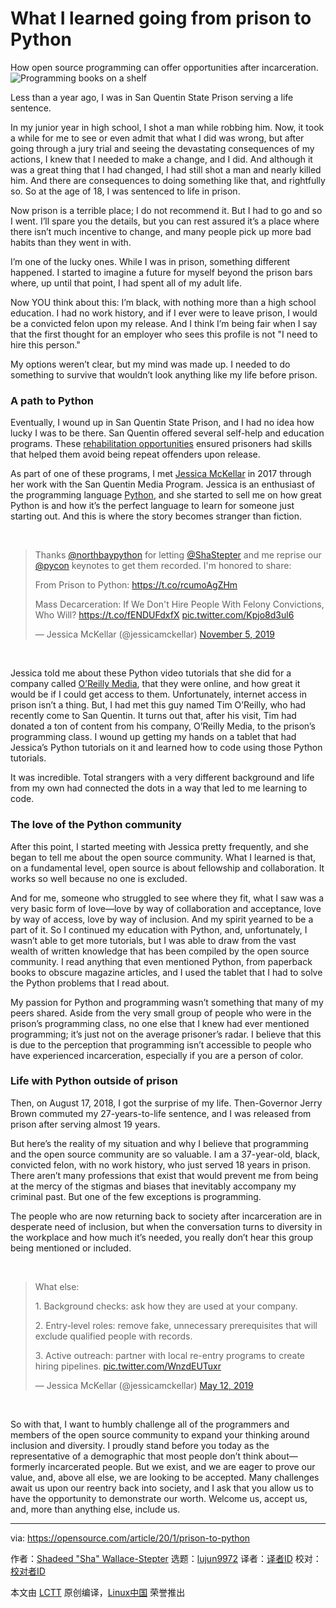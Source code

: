 [#]: collector: (lujun9972)
[#]: translator: ( )
[#]: reviewer: ( )
[#]: publisher: ( )
[#]: url: ( )
[#]: subject: (What I learned going from prison to Python)
[#]: via: (https://opensource.com/article/20/1/prison-to-python)
[#]: author: (Shadeed "Sha" Wallace-Stepter https://opensource.com/users/shastepter)

What I learned going from prison to Python
======
How open source programming can offer opportunities after incarceration.
![Programming books on a shelf][1]

Less than a year ago, I was in San Quentin State Prison serving a life sentence.

In my junior year in high school, I shot a man while robbing him. Now, it took a while for me to see or even admit that what I did was wrong, but after going through a jury trial and seeing the devastating consequences of my actions, I knew that I needed to make a change, and I did. And although it was a great thing that I had changed, I had still shot a man and nearly killed him. And there are consequences to doing something like that, and rightfully so. So at the age of 18, I was sentenced to life in prison.

Now prison is a terrible place; I do not recommend it. But I had to go and so I went. I’ll spare you the details, but you can rest assured it’s a place where there isn’t much incentive to change, and many people pick up more bad habits than they went in with.

I’m one of the lucky ones. While I was in prison, something different happened. I started to imagine a future for myself beyond the prison bars where, up until that point, I had spent all of my adult life.

Now YOU think about this: I’m black, with nothing more than a high school education. I had no work history, and if I ever were to leave prison, I would be a convicted felon upon my release. And I think I’m being fair when I say that the first thought for an employer who sees this profile is not "I need to hire this person."

My options weren’t clear, but my mind was made up. I needed to do something to survive that wouldn’t look anything like my life before prison.

### A path to Python

Eventually, I wound up in San Quentin State Prison, and I had no idea how lucky I was to be there. San Quentin offered several self-help and education programs. These [rehabilitation opportunities][2] ensured prisoners had skills that helped them avoid being repeat offenders upon release.

As part of one of these programs, I met [Jessica McKellar][3] in 2017 through her work with the San Quentin Media Program. Jessica is an enthusiast of the programming language [Python][4], and she started to sell me on how great Python is and how it’s the perfect language to learn for someone just starting out. And this is where the story becomes stranger than fiction.

 

> Thanks [@northbaypython][5] for letting [@ShaStepter][6] and me reprise our [@pycon][7] keynotes to get them recorded. I'm honored to share:
>
> From Prison to Python: <https://t.co/rcumoAgZHm>
>
> Mass Decarceration: If We Don't Hire People With Felony Convictions, Who Will? <https://t.co/fENDUFdxfX> [pic.twitter.com/Kpjo8d3ul6][8]
>
> — Jessica McKellar (@jessicamckellar) [November 5, 2019][9]

 

Jessica told me about these Python video tutorials that she did for a company called [O’Reilly Media][10], that they were online, and how great it would be if I could get access to them. Unfortunately, internet access in prison isn’t a thing. But, I had met this guy named Tim O’Reilly, who had recently come to San Quentin. It turns out that, after his visit, Tim had donated a ton of content from his company, O’Reilly Media, to the prison’s programming class. I wound up getting my hands on a tablet that had Jessica’s Python tutorials on it and learned how to code using those Python tutorials.

It was incredible. Total strangers with a very different background and life from my own had connected the dots in a way that led to me learning to code.

### The love of the Python community

After this point, I started meeting with Jessica pretty frequently, and she began to tell me about the open source community. What I learned is that, on a fundamental level, open source is about fellowship and collaboration. It works so well because no one is excluded.

And for me, someone who struggled to see where they fit, what I saw was a very basic form of love—love by way of collaboration and acceptance, love by way of access, love by way of inclusion. And my spirit yearned to be a part of it. So I continued my education with Python, and, unfortunately, I wasn’t able to get more tutorials, but I was able to draw from the vast wealth of written knowledge that has been compiled by the open source community. I read anything that even mentioned Python, from paperback books to obscure magazine articles, and I used the tablet that I had to solve the Python problems that I read about.

My passion for Python and programming wasn’t something that many of my peers shared. Aside from the very small group of people who were in the prison’s programming class, no one else that I knew had ever mentioned programming; it’s just not on the average prisoner’s radar. I believe that this is due to the perception that programming isn’t accessible to people who have experienced incarceration, especially if you are a person of color.

### Life with Python outside of prison

Then, on August 17, 2018, I got the surprise of my life. Then-Governor Jerry Brown commuted my 27-years-to-life sentence, and I was released from prison after serving almost 19 years.

But here’s the reality of my situation and why I believe that programming and the open source community are so valuable. I am a 37-year-old, black, convicted felon, with no work history, who just served 18 years in prison. There aren’t many professions that exist that would prevent me from being at the mercy of the stigmas and biases that inevitably accompany my criminal past. But one of the few exceptions is programming.

The people who are now returning back to society after incarceration are in desperate need of inclusion, but when the conversation turns to diversity in the workplace and how much it’s needed, you really don’t hear this group being mentioned or included.

 

> What else:
>
> 1\. Background checks: ask how they are used at your company.
>
> 2\. Entry-level roles: remove fake, unnecessary prerequisites that will exclude qualified people with records.
>
> 3\. Active outreach: partner with local re-entry programs to create hiring pipelines. [pic.twitter.com/WnzdEUTuxr][11]
>
> — Jessica McKellar (@jessicamckellar) [May 12, 2019][12]

 

So with that, I want to humbly challenge all of the programmers and members of the open source community to expand your thinking around inclusion and diversity. I proudly stand before you today as the representative of a demographic that most people don’t think about—formerly incarcerated people. But we exist, and we are eager to prove our value, and, above all else, we are looking to be accepted. Many challenges await us upon our reentry back into society, and I ask that you allow us to have the opportunity to demonstrate our worth. Welcome us, accept us, and, more than anything else, include us.

--------------------------------------------------------------------------------

via: https://opensource.com/article/20/1/prison-to-python

作者：[Shadeed "Sha" Wallace-Stepter][a]
选题：[lujun9972][b]
译者：[译者ID](https://github.com/译者ID)
校对：[校对者ID](https://github.com/校对者ID)

本文由 [LCTT](https://github.com/LCTT/TranslateProject) 原创编译，[Linux中国](https://linux.cn/) 荣誉推出

[a]: https://opensource.com/users/shastepter
[b]: https://github.com/lujun9972
[1]: https://opensource.com/sites/default/files/styles/image-full-size/public/lead-images/books_programming_languages.jpg?itok=KJcdnXM2 (Programming books on a shelf)
[2]: https://www.dailycal.org/2019/02/27/san-quentin-rehabilitation-programs-offer-inmates-education-a-voice/
[3]: https://twitter.com/jessicamckellar?lang=en
[4]: https://www.python.org/
[5]: https://twitter.com/northbaypython?ref_src=twsrc%5Etfw
[6]: https://twitter.com/ShaStepter?ref_src=twsrc%5Etfw
[7]: https://twitter.com/pycon?ref_src=twsrc%5Etfw
[8]: https://t.co/Kpjo8d3ul6
[9]: https://twitter.com/jessicamckellar/status/1191601209917837312?ref_src=twsrc%5Etfw
[10]: http://shop.oreilly.com/product/110000448.do
[11]: https://t.co/WnzdEUTuxr
[12]: https://twitter.com/jessicamckellar/status/1127640222504636416?ref_src=twsrc%5Etfw
